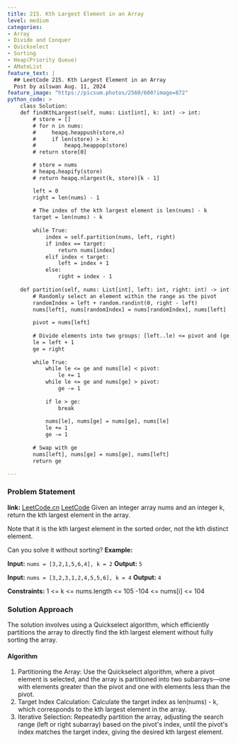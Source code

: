 ```yaml
---
title: 215. Kth Largest Element in an Array
level: medium
categories:
- Array
- Divide and Conquer
- Quickselect
- Sorting
- Heap(Priority Queue)
- AMateList
feature_text: |
  ## LeetCode 215. Kth Largest Element in an Array
  Post by ailswan Aug. 11, 2024
feature_image: "https://picsum.photos/2560/600?image=872"
python_code: >
    class Solution:
    def findKthLargest(self, nums: List[int], k: int) -> int:
        # store = []
        # for n in nums:
        #     heapq.heappush(store,n)
        #     if len(store) > k:
        #         heapq.heappop(store)
        # return store[0]

        # store = nums
        # heapq.heapify(store)
        # return heapq.nlargest(k, store)[k - 1]

        left = 0
        right = len(nums) - 1
        
        # The index of the kth largest element is len(nums) - k
        target = len(nums) - k
        
        while True:
            index = self.partition(nums, left, right)
            if index == target:
                return nums[index]
            elif index < target:
                left = index + 1
            else:
                right = index - 1
    
    def partition(self, nums: List[int], left: int, right: int) -> int:
        # Randomly select an element within the range as the pivot
        randomIndex = left + random.randint(0, right - left)
        nums[left], nums[randomIndex] = nums[randomIndex], nums[left]
        
        pivot = nums[left]
        
        # Divide elements into two groups: [left..le) <= pivot and (ge..right] >= pivot
        le = left + 1
        ge = right
        
        while True:
            while le <= ge and nums[le] < pivot:
                le += 1
            while le <= ge and nums[ge] > pivot:
                ge -= 1
            
            if le > ge:
                break
            
            nums[le], nums[ge] = nums[ge], nums[le]
            le += 1
            ge -= 1
        
        # Swap with ge
        nums[left], nums[ge] = nums[ge], nums[left]
        return ge

---
```


### Problem Statement
**link:**
[LeetCode.cn](https://leetcode.cn/problems/excel-sheet-column-title/)
[LeetCode](https://leetcode.com/excel-sheet-column-title/)
Given an integer array nums and an integer k, return the kth largest element in the array.

Note that it is the kth largest element in the sorted order, not the kth distinct element.

Can you solve it without sorting?
**Example:**

**Input:** `nums = [3,2,1,5,6,4], k = 2`
**Output:** `5`

**Input:** `nums = [3,2,3,1,2,4,5,5,6], k = 4`
**Output:** `4`

**Constraints:**
1 <= k <= nums.length <= 105
-104 <= nums[i] <= 104

### Solution Approach
The solution involves using a Quickselect algorithm, which efficiently partitions the array to directly find the kth largest element without fully sorting the array.

#### Algorithm
1. Partitioning the Array: Use the Quickselect algorithm, where a pivot element is selected, and the array is partitioned into two subarrays—one with elements greater than the pivot and one with elements less than the pivot.
2. Target Index Calculation: Calculate the target index as len(nums) - k, which corresponds to the kth largest element in the array.
3. Iterative Selection: Repeatedly partition the array, adjusting the search range (left or right subarray) based on the pivot's index, until the pivot's index matches the target index, giving the desired kth largest element.